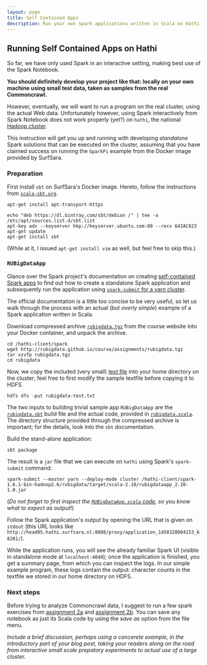 ```yaml
---
layout: page
title: Self Contained Apps 
description: Run your own Spark applications written in Scala on Hathi 
---
```


## Running Self Contained Apps on Hathi

So far, we have only used Spark in an interactive setting, making best use of the Spark Notebook.

**You should definitely develop your project like that:
locally on your own machine using small test data, taken as samples from the real Commoncrawl.**

However, eventually, we will want to run a program on the real cluster, using the actual Web data.
Unfortunately however, using Spark interactively from Spark Notebook does not
work properly (yet?) on `hathi`, the national [Hadoop cluster](https://userinfo.surfsara.nl/systems/hadoop/description).

This instruction will get you up and running with developing _standalone_ Spark solutions that can be
executed on the cluster, assuming that you have claimed success on running the `SparkPi` example from
the Docker image provided by SurfSara.

### Preparation

First install `sbt` on SurfSara's Docker image.
Hereto, follow the instructions from [`scala-sbt.org`](http://www.scala-sbt.org/0.13/docs/Installing-sbt-on-Linux.html).

```
apt-get install apt-transport-https

echo "deb https://dl.bintray.com/sbt/debian /" | tee -a /etc/apt/sources.list.d/sbt.list
apt-key adv --keyserver hkp://keyserver.ubuntu.com:80 --recv 642AC823
apt-get update
apt-get install sbt
```

(While at it, I issued `apt-get install vim` as well, but feel free to skip this.)

### `RUBigDataApp`

Glance over the Spark project's documentation on creating 
[self-contained Spark apps](http://spark.apache.org/docs/1.6.1/quick-start.html#self-contained-applications)
to find out how to create a standalone Spark application and subsequently run the application using 
[`spark-submit` for a yarn cluster](http://spark.apache.org/docs/1.6.1/running-on-yarn.html#launching-spark-on-yarn).

The official documentation is a little too concise to be very useful, so let us walk through the process with an actual (but _overly simple_) 
example of a Spark application written in Scala.

Download compressed archive [`rubigdata.tgz`](rubigdata.tgz) from the course website into your Docker container, and unpack the archive.

```
cd /hathi-client/spark
wget http://rubigdata.github.io/course/assignments/rubigdata.tgz
tar xzvfp rubigdata.tgz
cd rubigdata
```

Now, we copy the included (very small) [text file](rubigdata/rubigdata-test.txt) into your home directory 
on the cluster; feel free to first modify the sample textfile before copying it to HDFS.

```
hdfs dfs -put rubigdata-test.txt
```

The two inputs to building trivial sample app `RUBigDataApp` are the 
[`rubigdata.sbt`](rubigdata/rubigdata.sbt.txt) build file and the actual code, 
provided in [`rubigdata.scala`](rubigdata/src/main/scala/org/rubigdata/RUBigDataApp.scala.txt).
The directory structure provided through the compressed archive is important; 
for the details, look into the `sbt` documentation.

Build the stand-alone application: 

```
sbt package
```

The result is a `jar` file that we can execute on `hathi` using Spark's `spark-submit` command:

```
spark-submit --master yarn --deploy-mode cluster /hathi-client/spark-1.6.1-bin-hadoop2.6/rubigdata/target/scala-2.10/rubigdataapp_2.10-1.0.jar
```

(_Do not forget to first inspect the 
[`RUBigDataApp.scala` code](rubigdata/src/main/scala/org/rubigdata/RUBigDataApp.scala.txt), 
so you know what to expect as output!_)

Follow the Spark application's output by opening the URL that is given on `stdout` 
(this URL looks like `http://head05.hathi.surfsara.nl:8088/proxy/application_1458320004153_68201/`).

While the application runs, you will see the already familiar Spark UI (visible in standalone mode at `localhost:4040`); 
once the application is finished, you get a summary page, from which you can inspect the logs.
In our simple example program, these logs contain the output: character counts in the textfile we stored in our home directory on HDFS.

### Next steps

Before trying to analyze Commoncrawl data, I suggest to run a few spark exercises from [assignment 2a](A2a-spark-101.md) 
and [assignment 2b](A2b-execution-model.md). You can save any notebook as just its Scala code by using the _save as_ option
from the file menu.

_Include a brief discussion, perhaps using a concerete example, in the introductory part of your blog post, 
taking your readers along on the road from interactive small scale prepatory experiments to actual use of a large cluster._
